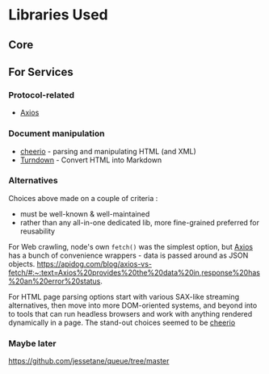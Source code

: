 # Libraries Used

## Core

## For Services

### Protocol-related

- [Axios](https://axios-http.com/docs/intro)

### Document manipulation

- [cheerio](https://cheerio.js.org/) - parsing and manipulating HTML (and XML)
- [Turndown](https://github.com/mixmark-io/turndown) - Convert HTML into Markdown

### Alternatives

Choices above made on a couple of criteria :

- must be well-known & well-maintained
- rather than any all-in-one dedicated lib, more fine-grained preferred for reusability

For Web crawling, node's own `fetch()` was the simplest option, but [Axios](https://axios-http.com/docs/intro) has a bunch of convenience wrappers - data is passed around as JSON objects.
https://apidog.com/blog/axios-vs-fetch/#:~:text=Axios%20provides%20the%20data%20in,response%20has%20an%20error%20status.

For HTML page parsing options start with various SAX-like streaming alternatives, then move into more DOM-oriented systems, and beyond into to tools that can run headless browsers and work with anything rendered dynamically in a page. The stand-out choices seemed to be [cheerio](https://cheerio.js.org/)

### Maybe later

https://github.com/jessetane/queue/tree/master
